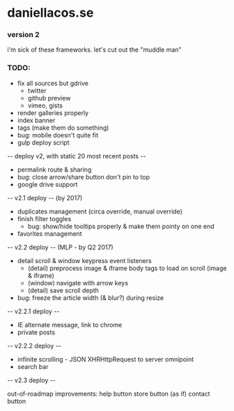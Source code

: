 # daniellacos.se
### version 2

i'm sick of these frameworks. let's cut out the "muddle man"

### TODO:

* fix all sources but gdrive
  * twitter
  * github preview
  * vimeo, gists
* render galleries properly
* index banner
* tags (make them do something)
* bug: mobile doesn't quite fit
* gulp deploy script

-- deploy v2, with static 20 most recent posts --

* permalink route & sharing
* bug: close arrow/share button don't pin to top
* google drive support

-- v2.1 deploy -- (by 2017)

* duplicates management (circa override, manual override)
* finish filter toggles
  * bug: show/hide tooltips properly & make them pointy on one end
* favorites management

-- v2.2 deploy -- (MLP - by Q2 2017)

* detail scroll & window keypress event listeners
  * (detail) preprocess image & iframe body tags to load on scroll (image & iframe)
  * (window) navigate with arrow keys
  * (detail) save scroll depth
* bug: freeze the article width (& blur?) during resize

-- v2.2.1 deploy --

* IE alternate message, link to chrome
* private posts

-- v2.2.2 deploy --

* infinite scrolling - JSON XHRHttpRequest to server omnipoint
* search bar

-- v2.3 deploy --

out-of-roadmap improvements:
  help button
  store button (as if)
  contact button

